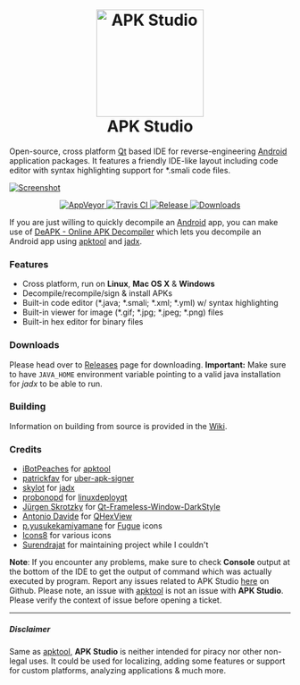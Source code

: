 <h1 align="center">
  <a href="http://www.vaibhavpandey.com/apkstudio/">
    <img src="https://raw.githubusercontent.com/vaibhavpandeyvpz/apkstudio/master/resources/icon.png" alt="APK Studio" height="192px">
  </a>
  <br>
  APK Studio
</h1>

Open-source, cross platform [Qt](https://www.qt.io/) based IDE for reverse-engineering [Android](https://android.com/) application packages. It features a friendly IDE-like layout including code editor with syntax highlighting support for \*.smali code files.

[![Screenshot](https://raw.githubusercontent.com/vaibhavpandeyvpz/apkstudio/master/resources/screenshot.png)](https://raw.githubusercontent.com/vaibhavpandeyvpz/apkstudio/master/resources/screenshot.png)

<p align="center">
  <a href="https://ci.appveyor.com/project/vaibhavpandeyvpz/apkstudio">
    <img src="https://img.shields.io/appveyor/ci/vaibhavpandeyvpz/apkstudio.svg" alt="AppVeyor">
  </a>
  <a href="https://travis-ci.org/vaibhavpandeyvpz/apkstudio">
    <img src="https://img.shields.io/travis/vaibhavpandeyvpz/apkstudio.svg" alt="Travis CI">
  </a>
  <a href="https://github.com/vaibhavpandeyvpz/apkstudio/releases/latest">
    <img src="https://img.shields.io/github/release/vaibhavpandeyvpz/apkstudio.svg" alt="Release">
  </a>
  <a href="https://github.com/vaibhavpandeyvpz/apkstudio/releases">
    <img src="https://img.shields.io/github/downloads/vaibhavpandeyvpz/apkstudio/total.svg" alt="Downloads">
  </a>
</p>

If you are just willing to quickly decompile an [Android](https://android.com/) app, you can make use of [DeAPK - Online APK Decompiler](https://deapk.vaibhavpandey.com/) which lets you decompile an Android app using [apktool](https://github.com/ibotpeaches/apktool) and [jadx](https://github.com/skylot/jadx).

### Features
- Cross platform, run on **Linux**, **Mac OS X** & **Windows**
- Decompile/recompile/sign & install APKs
- Built-in code editor (\*.java; \*.smali; \*.xml; \*.yml) w/ syntax highlighting
- Built-in viewer for image (\*.gif; \*.jpg; \*.jpeg; \*.png) files
- Built-in hex editor for binary files

### Downloads
Please head over to [Releases](https://github.com/vaibhavpandeyvpz/apkstudio/releases) page for downloading. **Important:** Make sure to have `JAVA_HOME` environment variable pointing to a valid java installation for *jadx* to be able to run.

### Building
Information on building from source is provided in the [Wiki](https://github.com/vaibhavpandeyvpz/apkstudio/wiki).

### Credits
- [iBotPeaches](https://github.com/iBotPeaches) for [apktool](https://ibotpeaches.github.io/Apktool)
- [patrickfav](https://github.com/patrickfav) for [uber-apk-signer](https://github.com/patrickfav/uber-apk-signer)
- [skylot](https://github.com/skylot) for [jadx](https://github.com/skylot/jadx)
- [probonopd](https://github.com/probonopd) for [linuxdeployqt](https://github.com/probonopd/linuxdeployqt)
- [Jürgen Skrotzky](https://github.com/Jorgen-VikingGod) for [Qt-Frameless-Window-DarkStyle](https://github.com/Jorgen-VikingGod/Qt-Frameless-Window-DarkStyle)
- [Antonio Davide](https://github.com/Dax89) for [QHexView](https://github.com/Dax89/QHexView)
- [p.yusukekamiyamane](https://p.yusukekamiyamane.com/) for [Fugue](https://p.yusukekamiyamane.com/) icons
- [Icons8](https://icons8.com/) for various icons
- [Surendrajat](https://github.com/Surendrajat) for maintaining project while I couldn't

**Note**: If you encounter any problems, make sure to check **Console** output at the bottom of the IDE to get the output of command which was actually executed by program. Report any issues related to APK Studio [here](https://github.com/vaibhavpandeyvpz/apkstudio/issues) on Github. Please note, an issue with [apktool](http://ibotpeaches.github.io/Apktool/) is not an issue with **APK Studio**. Please verify the context of issue before opening a ticket.

---

##### Disclaimer
Same as [apktool](http://ibotpeaches.github.io/Apktool/), **APK Studio** is neither intended for piracy nor other non-legal uses. It could be used for localizing, adding some features or support for custom platforms, analyzing applications &amp; much more.
